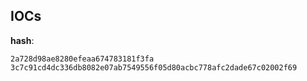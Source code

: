 
## IOCs

__hash__:

```text
2a728d98ae8280efeaa674783181f3fa
3c7c91cd4dc336db8082e07ab7549556f05d80acbc778afc2dade67c02002f69
```